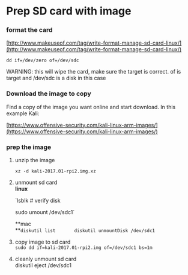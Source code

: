 # Prep SD card with image

### format the card

[http://www.makeuseof.com/tag/write-format-manage-sd-card-linux/](http://www.makeuseof.com/tag/write-format-manage-sd-card-linux/)

```
dd if=/dev/zero of=/dev/sdc
```

WARNING: this will wipe the card, make sure the target is correct. of is target and /dev/sdc is a disk in this case

### Download the image to copy

Find a copy of the image you want online and start download. In this example Kali:

[https://www.offensive-security.com/kali-linux-arm-images/](https://www.offensive-security.com/kali-linux-arm-images/)

### prep the image

1. unzip the image

   `xz -d kali-2017.01-rpi2.img.xz`

2. unmount sd card  
   **linux**

   \`lsblk  \# verify disk

   sudo umount /dev/sdc1\`

   **mac      
   **`diskutil list      
    diskutil unmountDisk /dev/sdc1`

3. copy image to sd card  
   `sudo dd if=kali-2017.01-rpi2.img of=/dev/sdc1 bs=1m`

4. cleanly unmount sd card  
   diskutil eject /dev/sdc1



